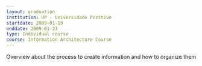 ```yaml
---
layout: graduation
institution: UP - Universidade Positivo
startdate: 2009-01-19
enddate: 2009-01-23
type: Individual course
course: Information Architecture Course
---
```


Overview about the process to create information and how to organize them